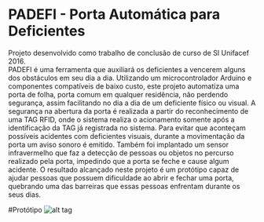 # PADEFI - Porta Automática para Deficientes
  Projeto desenvolvido como trabalho de conclusão de curso de SI Unifacef 2016.<br/>
  PADEFI é uma ferramenta que auxiliará os deficientes a vencerem alguns dos obstáculos em seu dia a dia. Utilizando um microcontrolador Arduino e componentes compatíveis de baixo custo, este projeto automatiza uma porta de folha, porta comum em qualquer residência, não perdendo segurança, assim facilitando no dia a dia de um deficiente físico ou visual. A segurança na abertura da porta é realizada a partir do reconhecimento de uma TAG RFID, onde o sistema realiza o acionamento somente após a identificação da TAG já registrada no sistema. Para evitar que aconteçam possíveis acidentes com deficientes visuais, durante a movimentação da porta um aviso sonoro é emitido. Também foi implantado um sensor infravermelho que faz a detecção de pessoas ou objetos no percurso realizado pela porta, impedindo que a porta se feche e cause algum acidente. O resultado alcançado neste projeto é um protótipo capaz de ajudar pessoas que possuem dificuldade ao abrir e fechar uma porta, quebrando uma das barreiras que essas pessoas enfrentam durante os seus dias.

#Protótipo
![alt tag](https://raw.githubusercontent.com/username/projectname/branch/path/to/img.png)
